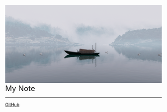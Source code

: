 ![homeImage](./homeImage/homeImage.png)
<br>
<font align="center" size=5> My Note</font>

---

[GitHub](./read1.md)
